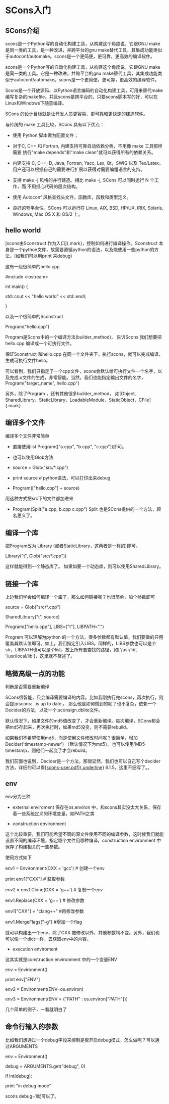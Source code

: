 # SCons入门

## SCons介绍

scons是一个Python写的自动化构建工具，从构建这个角度说，它跟GNU
make是同一类的工具，是一种改进，并跨平台的gnu
make替代工具，其集成功能类似于autoconf/automake。scons是一个更简便，更可靠，更高效的编译软件。

scons是一个Python写的自动化构建工具，从构建这个角度说，它跟GNU
make是同一类的工具。它是一种改进，并跨平台的gnu
make替代工具，其集成功能类似于autoconf/automake。scons是一个更简便，更可靠，更高效的编译软件。

Scons是一个开放源码、以Python语言编码的自动化构建工具，可用来替代make编写复杂的makefile。并且scons是跨平台的，只要scons脚本写的好，可以在Linux和Windows下随意编译。

SCons 的设计目标就是让开发人员更容易、更可靠和更快速的建造软件。

与传统的 make 工具比较，SCons 具有以下优点：

-   使用 Python 脚本做为配置文件；

-   对于C, C++ 和 Fortran, 内建支持可靠自动依赖分析，不用像 make
    工具那样需要 执行\"make depends\"和\"make
    clean\"就可以获得所有的依赖关系。

-   内建支持 C, C++, D, Java, Fortran, Yacc, Lex, Qt，SWIG 以及
    Tex/Latex。
    用户还可以根据自己的需要进行扩展以获得对需要编程语言的支持。

-   支持 make -j 风格的并行建造。相比 make -j, SCons 可以同时运行 N
    个工作，而 不用担心代码的层次结构。

-   使用 Autoconf 风格查找头文件，函数库，函数和类型定义。

-   良好的夸平台性。SCons 可以运行在 Linux, AIX, BSD, HP/UX, IRIX,
    Solaris, Windows, Mac OS X 和 OS/2 上。

## hello world

[scons由Sconstruct 作为入口]{.mark}，控制如何进行编译操作。Sconstruct
本身是一个python文件，故需要遵循python的语法，以及能使用一些python的方法。(如我们可以用print
来debug）

这有一段很简单的hello.cpp

#include \<iostream\>

int main() {

std::cout \<\< \"hello world\" \<\< std::endl;

}

以及一个很简单的Sconstruct

Program(\"hello.cpp\")

Program是Scons中的一个编译方法(builder_method)， 告诉Scons
我们想要把hello.cpp 编译成一个可执行文件。

保证Sconstruct 和hello.cpp
在同一个文件夹下，执行scons，就可以完成编译，生成可执行文件hello。

可以看到，我们只指定了一个cpp文件，scons会默认给可执行文件一个名字，以及完成.o文件的生成，非常智能。当然，我们也能指定输出文件的名字，Program(\"target_name\",
hello.cpp\")

另外，除了Program ，还有其他很多builder_method， 如[Object,
SharedLibrary，StaticLibrary，LoadableModule，StaticObject，CFile]{.mark}

## 编译多个文件

编译多个文件非常简单

-   直接使用list Program(\[\"a.cpp\", \"b.cpp\", \"c.cpp\"\])即可。

-   也可以使用Glob方法

-   source = Glob(\"src/\*.cpp\")

-   print source \# python语法，可以打印出来debug

-   Program(\[\"hello.cpp\"\] + source)

用这种方式把src下的文件都加进来

-   Program(Split(\"a.cpp, b.cpp c.cpp\") Split
    也是SCons提供的一个方法，顾名思义了。

## 编译一个库

把Program改为 Library (或者StaticLibrary，这两者是一样的)即可。

Library(\"t\", Glob(\"src/\*.cpp\"))

这样就能得到一个静态库了。 如果如要一个动态库，则可以使用SharedLibrary。

## 链接一个库

上边我们学会如何编译一个库了，那么如何链接呢？也很简单，加个参数即可

source = Glob(\"src/\*.cpp\")

SharedLibrary(\"t\", source)

Program(\[\"hello.cpp\"\], LIBS=\[\"t\"\], LIBPATH=\".\")

Program 可以理解为python
的一个方法，很多参数都有默认值，我们要做的只用覆盖其默认值即可。如上，我们指定引入LIBS。同样的，LIBS参数也可以是个str，LIBPATH也可以是个list，放上所有要查找的路径，如\[\'/usr/lib\',
\'/usr/local/lib\'\]，这里就不赘述了。

## 略微高级一点的功能

判断是否需要重新编译

SCons很智能，只会编译需要编译的内容。比如我刚执行完scons，再次执行，则会提示scons:
. is up to date.。
那么他是如何做到的呢？也不复杂，依赖一个Decider的方法，以及一个.sconsign.dblite文件。

默认情况下，如果文件的md5值改变了，才会重新编译。每次编译，SCons都会把md5存起来，再次执行时，如果md5没变，则不需要rebuild。

如果我们不希望使用md5，而是使用文件修改时间呢？很简单，增加Decider(\'timestamp-newer\')
（默认情况下为md5）。也可以使用\'MD5-timestamp，则他们一起变了才会rebuild。

我们前面也说到，Decider是一个方法，那很显然，我们也可以自己写个decider方法，详细的可以看[[scons-user.pdf]{.underline}](https://scons.org/doc/production/PDF/scons-user.pdf)
6.1.5，这里不细写了。。

## env

env分为三种

-   external enviroment 保存在os.environ
    中，和scons其实没太大关系，保存着一些系统定义的环境变量，如PATH之类

-   construction environment

这个比较重要，我们可能希望不同的源文件使用不同的编译参数，这时候我们就能设置不同的编译环境，指定哪个文件用哪种编译。construction
environment 中保存了构建相关的一些参数。

使用方式如下

env1 = Environment(CXX = \'gcc\') \# 创建一个env

print env1\[\"CXX\"\] \# 获取参数

env2 = env1.Clone(CXX = \'g++\') \# 复制一个env

env1.Replace(CXX = \'g++\') \# 修改参数

env1\[\"CXX\"\] = \"clang++\" #再修改参数

env1.MergeFlags(\"-g\") #增加一个flag

就可以构建出一个env，除了CXX
被修改以外，其他参数均不变。另外，我们也可以像一个dict一样，去获取env中的内容。

-   execution enviroment

这其实就是construction environment 中的一个变量ENV

env = Environment()

print env\[\"ENV\"\]

env2 = Environment(ENV=os.environ)

env3 = Environment(ENV = {\"PATH\" : os.environ\[\"PATH\"\]})

几个简单的例子，一看就明白了

## 命令行输入的参数

比如我们想通过一个debug字段来控制是否开启debug模式，怎么做呢？可以通过ARGUMENTS

env = Environment()

debug = ARGUMENTS.get(\"debug\", 0)

if int(debug):

print \"in debug mode\"

scons debug=1就可以了。
